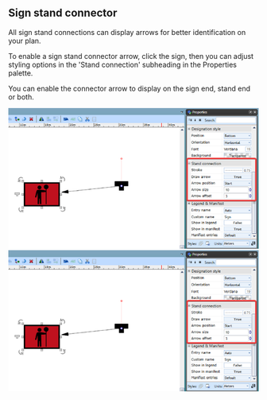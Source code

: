 ## Sign stand connector

All sign stand connections can display arrows for better identification on your plan.

To enable a sign stand connector arrow, click the sign, then you can adjust styling options in the 'Stand connection' subheading in the Properties palette.

You can enable the connector arrow to display on the sign end, stand end or both. 

![](./assets/Stand_connection.png)
![](./assets/Stand_connection.png)
